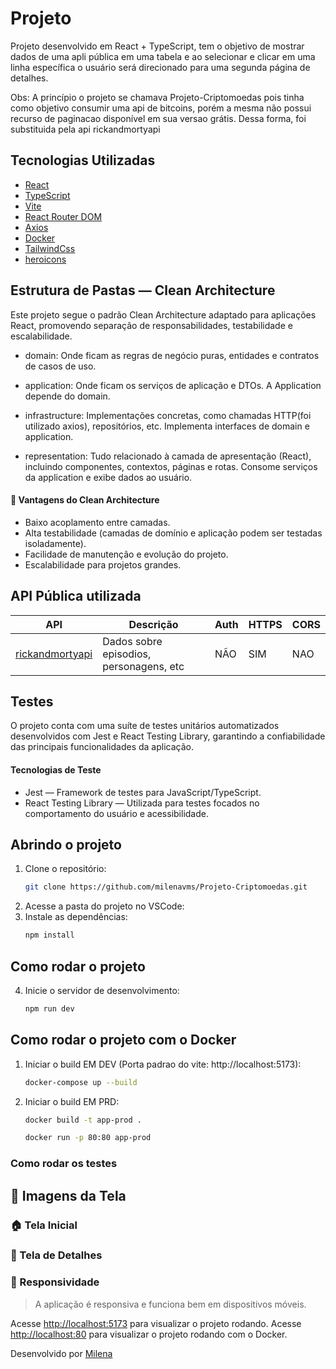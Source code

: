 # Projeto

Projeto desenvolvido em React + TypeScript, tem o objetivo de mostrar dados de uma apli pública em uma tabela e ao selecionar e clicar em uma linha específica o usuário será direcionado para uma segunda página de detalhes.

Obs: A princípio o projeto se chamava Projeto-Criptomoedas pois tinha como objetivo consumir uma api de bitcoins, porém a mesma não possui recurso de paginacao disponível em sua versao grátis. Dessa forma, foi substituida pela api rickandmortyapi


## Tecnologias Utilizadas

- [React](https://react.dev/)
- [TypeScript](https://www.typescriptlang.org/)
- [Vite](https://vitejs.dev/)
- [React Router DOM](https://www.npmjs.com/package/react-router-dom)
- [Axios](https://www.npmjs.com/package/axios#installing)
- [Docker](https://www.docker.com/)
- [TailwindCss](https://tailwindcss.com/)
- [heroicons](https://heroicons.com/)

## Estrutura de Pastas — Clean Architecture
Este projeto segue o padrão Clean Architecture adaptado para aplicações React, promovendo separação de responsabilidades, testabilidade e escalabilidade.

- domain: Onde ficam as regras de negócio puras, entidades e contratos de casos de uso.

- application: Onde ficam os serviços de aplicação e DTOs. A Application depende do domain.

- infrastructure: Implementações concretas, como chamadas HTTP(foi utilizado axios), repositórios, etc. Implementa interfaces de domain e application.

- representation: Tudo relacionado à camada de apresentação (React), incluindo componentes, contextos, páginas e rotas. Consome serviços da application e exibe dados ao usuário.

#### 🚀 Vantagens do Clean Architecture
 - Baixo acoplamento entre camadas.
- Alta testabilidade (camadas de domínio e aplicação podem ser testadas isoladamente).
- Facilidade de manutenção e evolução do projeto.
- Escalabilidade para projetos grandes.

## API Pública utilizada

| API               | Descrição                              | Auth     | HTTPS | CORS     |
|-------------------|----------------------------------------|----------|-------|----------|
| [rickandmortyapi](https://rickandmortyapi.com/documentation/) |Dados sobre episodios, personagens, etc | NÃO  | SIM   | NAO     |


## Testes
O projeto conta com uma suíte de testes unitários automatizados desenvolvidos com Jest e React Testing Library, garantindo a confiabilidade das principais funcionalidades da aplicação.

#### Tecnologias de Teste
- Jest — Framework de testes para JavaScript/TypeScript.
- React Testing Library — Utilizada para testes focados no comportamento do usuário e acessibilidade.



## Abrindo o projeto

1. Clone o repositório:
   ```bash
   git clone https://github.com/milenavms/Projeto-Criptomoedas.git
   ```
2. Acesse a pasta do projeto no VSCode:
3. Instale as dependências:
   ```bash
   npm install
   ```

## Como rodar o projeto
4. Inicie o servidor de desenvolvimento:
   ```bash
   npm run dev
   ```

## Como rodar o projeto com o Docker
1. Iniciar o build EM DEV (Porta padrao do vite: http://localhost:5173):
   ```bash
   docker-compose up --build
   ```
2. Iniciar o build EM PRD:
   ```bash
   docker build -t app-prod .
   ```
   ```bash
   docker run -p 80:80 app-prod
   ```

### Como rodar os testes


## 📸 Imagens da Tela

### 🏠 Tela Inicial


### 📄 Tela de Detalhes 


### 📱 Responsividade



> A aplicação é responsiva e funciona bem em dispositivos móveis.


Acesse [http://localhost:5173](http://localhost:5173) para visualizar o projeto rodando.
Acesse [http://localhost:80](http://localhost:5173) para visualizar o projeto rodando com o Docker.

Desenvolvido por [Milena](https://github.com/milenavms)